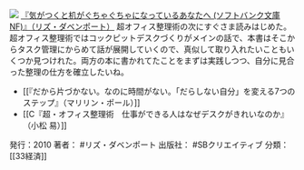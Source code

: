 
[![](https://images-fe.ssl-images-amazon.com/images/I/418IcR-twEL._SL160_.jpg)](http://www.amazon.co.jp/exec/obidos/ASIN/4797358386/choiyaki81-22/ref=nosim)
[『気がつくと机がぐちゃぐちゃになっているあなたへ (ソフトバンク文庫NF)』（リズ・ダベンポート）](http://www.amazon.co.jp/exec/obidos/ASIN/4797358386/choiyaki81-22/ref=nosim)
超オフィス整理術の次にすぐさま読みはじめた。超オフィス整理術ではコックピットデスクづくりがメインの話で、本書はそこからタスク管理にからめて話が展開していくので、真似して取り入れたいこともいくつか見つけれた。両方の本に書かれてたことをまずは実践しつつ、自分に見合った整理の仕方を確立したいね。

- [[『だから片づかない。なのに時間がない。「だらしない自分」を変える7つのステップ』（マリリン・ポール）]]
- [[C『超・オフィス整理術　仕事ができる人はなぜデスクがきれいなのか』（小松 易）]]

発行：2010
著者： #リズ・ダベンポート 
出版社： #SBクリエイティブ
分類：[[33経済]]